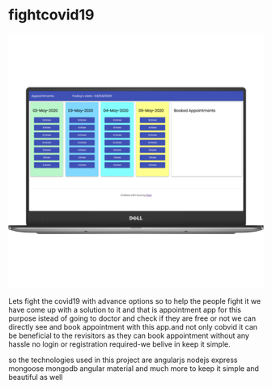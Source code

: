 # fightcovid19
![Image description](https://raw.githubusercontent.com/rishidhiman/fightcovid19/master/dell.png)

Lets fight the covid19 with advance options so to help the people fight it we have come up with a solution to it and that is appointment app for this purpose
istead of going to doctor and check if they are free or not we can directly see and book appointment with this app.and not only cobvid it can be beneficial to the revisitors as they can book appointment without any hassle
no login or registration required-we belive in keep it simple.

so the technologies used in this project are
angularjs
nodejs
express
mongoose
mongodb
angular material
and much more to keep it simple and beautiful as well
